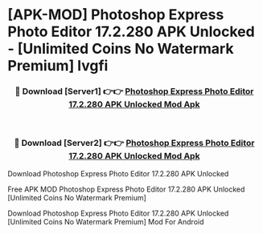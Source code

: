 # [APK-MOD] Photoshop Express Photo Editor 17.2.280 APK Unlocked - [Unlimited Coins No Watermark Premium] lvgfi



<div align="center">
<h3>🔴 Download [Server1] 👉👉 <a href="https://momento.my/?title=Photoshop_Express_Photo_Editor_17.2.280_APK_Unlocked">Photoshop Express Photo Editor 17.2.280 APK Unlocked Mod Apk</a></h3><br>

<h3>🔴 Download [Server2] 👉👉 <a href="https://momento.my/?title=Photoshop_Express_Photo_Editor_17.2.280_APK_Unlocked">Photoshop Express Photo Editor 17.2.280 APK Unlocked Mod Apk</a></h3>
</div>



Download Photoshop Express Photo Editor 17.2.280 APK Unlocked 

Free APK MOD Photoshop Express Photo Editor 17.2.280 APK Unlocked [Unlimited Coins No Watermark Premium]

Download Photoshop Express Photo Editor 17.2.280 APK Unlocked [Unlimited Coins No Watermark Premium] Mod For Android
